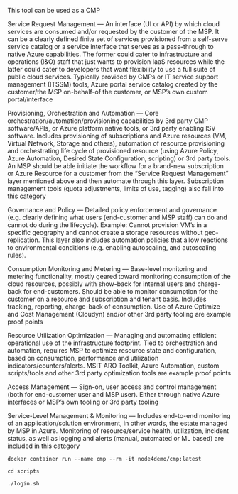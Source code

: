 This tool can be used as a CMP

Service Request Management — An interface (UI or API) by which cloud services are consumed and/or requested by the customer of the MSP. It can be a clearly defined finite set of services provisioned from a self-serve service catalog or a service interface that serves as a pass-through to native Azure capabilities. The former could cater to infrastructure and operations (I&O) staff that just wants to provision IaaS resources while the latter could cater to developers that want flexibility to use a full suite of public cloud services. Typically provided by CMPs or IT service support management (ITSSM) tools, Azure portal service catalog created by the customer/the MSP on-behalf-of the customer, or MSP’s own custom portal/interface

Provisioning, Orchestration and Automation — Core orchestration/automation/provisioning capabilities by 3rd party CMP software/APIs, or Azure platform native tools, or 3rd party enabling ISV software. Includes provisioning of subscriptions and Azure resources (VM, Virtual Network, Storage and others), automation of resource provisioning and orchestrating life cycle of provisioned resource (using Azure Policy, Azure Automation, Desired State Configuration, scripting) or 3rd party tools. An MSP should be able initiate the workflow for a brand-new subscription or Azure Resource for a customer from the “Service Request Management” layer mentioned above and then automate through this layer. Subscription management tools (quota adjustments, limits of use, tagging) also fall into this category

Governance and Policy — Detailed policy enforcement and governance (e.g. clearly defining what users (end-customer and MSP staff) can do and cannot do during the lifecycle). Example: Cannot provision VM’s in a specific geography and cannot create a storage resources without geo-replication. This layer also includes automation policies that allow reactions to environmental conditions (e.g. enabling autoscaling, and autoscaling rules).

Consumption Monitoring and Metering — Base-level monitoring and metering functionality, mostly geared toward monitoring consumption of the cloud resources, possibly with show-back for internal users and charge-back for end-customers. Should be able to monitor consumption for the customer on a resource and subscription and tenant basis. Includes tracking, reporting, charge-back of consumption. Use of Azure Optimize and Cost Management (Cloudyn) and/or other 3rd party tooling are example proof points
	
Resource Utilization Optimization — Managing and automating efficient operational use of the infrastructure footprint. Tied to orchestration and automation, requires MSP to optimize resource state and configuration, based on consumption, performance and utilization indicators/counters/alerts. MSIT ARO Toolkit, Azure Automation, custom scripts/tools and other 3rd party optimization tools are example proof points

Access Management — Sign-on, user access and control management (both for end-customer user and MSP user). Either through native Azure interfaces or MSP’s own tooling or 3rd party tooling

Service-Level Management & Monitoring — Includes end-to-end monitoring of an application/solution environment, in other words, the estate managed by MSP in Azure. Monitoring of resource/service health, utilization, incident status, as well as logging and alerts (manual, automated or ML based) are included in this category

```
docker container run --name cmp --rm -it node4demo/cmp:latest
```

```
cd scripts
```

```
./login.sh
```

